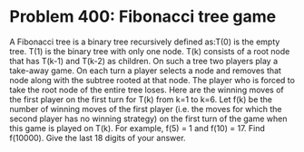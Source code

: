 # Problem 400: Fibonacci tree game
A Fibonacci tree is a binary tree recursively defined as:T(0) is the
empty tree. T(1) is the binary tree with only one node. T(k) consists of
a root node that has T(k-1) and T(k-2) as children. On such a tree two
players play a take-away game. On each turn a player selects a node and
removes that node along with the subtree rooted at that node. The player
who is forced to take the root node of the entire tree loses. Here are
the winning moves of the first player on the first turn for T(k) from
k=1 to k=6. Let f(k) be the number of winning moves of the first player
(i.e. the moves for which the second player has no winning strategy) on
the first turn of the game when this game is played on T(k). For
example, f(5) = 1 and f(10) = 17. Find f(10000). Give the last 18 digits
of your answer.
